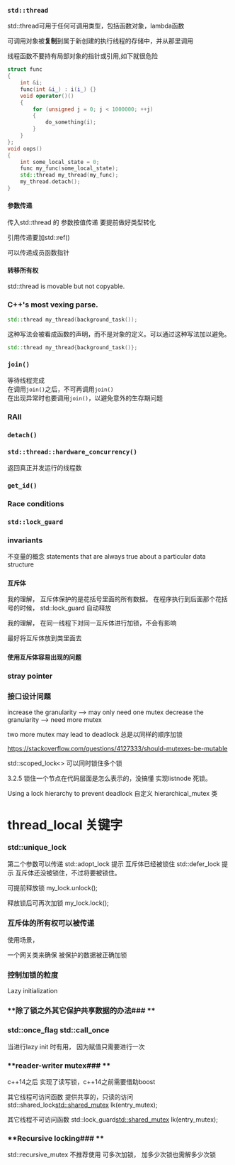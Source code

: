 ### **`std::thread`**

std::thread可用于任何可调用类型，包括函数对象，lambda函数  

可调用对象被**复制**到属于新创建的执行线程的存储中，并从那里调用  

线程函数不要持有局部对象的指针或引用,如下就很危险

```c++
struct func
{
    int &i;
    func(int &i_) : i(i_) {}
    void operator()()
    {
        for (unsigned j = 0; j < 1000000; ++j)
        {
            do_something(i);
        }
    }
};
void oops()
{
    int some_local_state = 0;
    func my_func(some_local_state);
    std::thread my_thread(my_func);
    my_thread.detach();
}
```
#### 参数传递
传入std::thread 的 参数按值传递
要提前做好类型转化  

引用传递要加std::ref()  

可以传递成员函数指针

#### 转移所有权

std::thread is movable but not copyable. 

  


### **C++'s most vexing parse.**
```c++
std::thread my_thread(background_task());
```

这种写法会被看成函数的声明，而不是对象的定义。可以通过这种写法加以避免。
```c++
std::thread my_thread{background_task()};
```

### **`join()`**
等待线程完成  
在调用`join()`之后，不可再调用`join()`  
在出现异常时也要调用`join()`，以避免意外的生存期问题



### **RAII**


### **`detach()`**

### **`std::thread::hardware_concurrency()`**
返回真正并发运行的线程数

### **`get_id()`**

### **Race conditions**

### **`std::lock_guard`**

### **invariants** ###
不变量的概念
statements that are always true about a particular data structure

### **`互斥体`**
我的理解， 互斥体保护的是花括号里面的所有数据。
在程序执行到后面那个花括号的时候， std::lock_guard 自动释放


我的理解， 在同一线程下对同一互斥体进行加锁，不会有影响

最好将互斥体放到类里面去

### **`使用互斥体容易出现的问题`**

### **stray pointer**

### **接口设计问题**

increase the granularity --> may only need one mutex
decrease the granularity --> need more mutex

two more mutex may lead to deadlock
总是以同样的顺序加锁

https://stackoverflow.com/questions/4127333/should-mutexes-be-mutable

std::scoped_lock<> 可以同时锁住多个锁

3.2.5 锁住一个节点在代码层面是怎么表示的，没搞懂
实现listnode 死锁。

Using a lock hierarchy to prevent deadlock
自定义 hierarchical_mutex 类

# thread_local 关键字

### **std::unique_lock**

第二个参数可以传递
std::adopt_lock 提示 互斥体已经被锁住
std::defer_lock 提示 互斥体还没被锁住，不过将要被锁住。

可提前释放锁
my_lock.unlock();

释放锁后可再次加锁
my_lock.lock();


### **互斥体的所有权可以被传递**
使用场景，

一个网关类来确保 被保护的数据被正确加锁

### **控制加锁的粒度**

Lazy initialization

### **除了锁之外其它保护共享数据的办法### **
### **std::once_flag std::call_once**

当进行lazy init 时有用， 因为赋值只需要进行一次

### **reader-writer mutex### **

c++14之后 实现了读写锁，c++14之前需要借助boost

其它线程可访问函数
提供共享的，只读的访问
std::shared_lock<std::shared_mutex> lk(entry_mutex);

其它线程不可访问函数
std::lock_guard<std::shared_mutex> lk(entry_mutex);

### **Recursive locking### **

std::recursive_mutex
不推荐使用
可多次加锁， 加多少次锁也需解多少次锁





